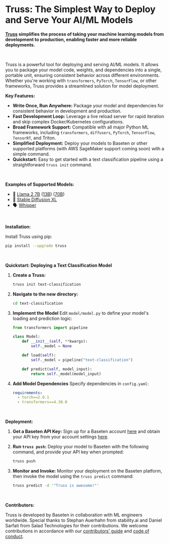 # Truss: The Simplest Way to Deploy and Serve Your AI/ML Models

**[Truss](https://github.com/basetenlabs/truss) simplifies the process of taking your machine learning models from development to production, enabling faster and more reliable deployments.**

<br/>

Truss is a powerful tool for deploying and serving AI/ML models. It allows you to package your model code, weights, and dependencies into a single, portable unit, ensuring consistent behavior across different environments. Whether you're working with `transformers`, `PyTorch`, `TensorFlow`, or other frameworks, Truss provides a streamlined solution for model deployment.

**Key Features:**

*   **Write Once, Run Anywhere:** Package your model and dependencies for consistent behavior in development and production.
*   **Fast Development Loop:** Leverage a live reload server for rapid iteration and skip complex Docker/Kubernetes configurations.
*   **Broad Framework Support:** Compatible with all major Python ML frameworks, including `transformers`, `diffusers`, `PyTorch`, `TensorFlow`, `TensorRT`, and Triton.
*   **Simplified Deployment:** Deploy your models to Baseten or other supported platforms (with AWS SageMaker support coming soon) with a simple command.
*   **Quickstart:** Easy to get started with a text classification pipeline using a straightforward `truss init` command.

<br/>

**Examples of Supported Models:**

*   🦙 [Llama 2 7B](https://github.com/basetenlabs/truss-examples/tree/main/llama/llama-2-7b-chat) ([13B](https://github.com/basetenlabs/truss-examples/tree/main/llama/llama-2-13b-chat)) ([70B](https://github.com/basetenlabs/truss-examples/tree/main/llama/llama-2-70b-chat))
*   🎨 [Stable Diffusion XL](https://github.com/basetenlabs/truss-examples/tree/main/stable-diffusion/stable-diffusion-xl-1.0)
*   🗣 [Whisper](https://github.com/basetenlabs/truss-examples/tree/main/whisper/whisper-truss)

<br/>

**Installation:**

Install Truss using pip:

```bash
pip install --upgrade truss
```

<br/>

**Quickstart: Deploying a Text Classification Model**

1.  **Create a Truss:**

    ```bash
    truss init text-classification
    ```
2.  **Navigate to the new directory:**

    ```bash
    cd text-classification
    ```
3.  **Implement the Model** Edit `model/model.py` to define your model's loading and prediction logic:

    ```python
    from transformers import pipeline

    class Model:
        def __init__(self, **kwargs):
            self._model = None

        def load(self):
            self._model = pipeline("text-classification")

        def predict(self, model_input):
            return self._model(model_input)
    ```
4.  **Add Model Dependencies** Specify dependencies in `config.yaml`:

    ```yaml
    requirements:
      - torch==2.0.1
      - transformers==4.30.0
    ```

<br/>

**Deployment:**

1.  **Get a Baseten API Key:** Sign up for a Baseten account [here](https://app.baseten.co/signup/) and obtain your API key from your account settings [here](https://app.baseten.co/settings/account/api_keys).
2.  **Run `truss push`:** Deploy your model to Baseten with the following command, and provide your API key when prompted:

    ```bash
    truss push
    ```

3.  **Monitor and Invoke:** Monitor your deployment on the Baseten platform, then invoke the model using the `truss predict` command:

    ```bash
    truss predict -d '"Truss is awesome!"'
    ```

<br/>

**Contributors:**

Truss is developed by Baseten in collaboration with ML engineers worldwide.  Special thanks to Stephan Auerhahn from stability.ai and Daniel Sarfati from Salad Technologies for their contributions.  We welcome contributions in accordance with our [contributors' guide](CONTRIBUTING.md) and [code of conduct](CODE_OF_CONDUCT.md).